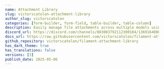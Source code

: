 ```yaml
---
name: Attachment Library
slug: victorscatolon-attachment-library
author_slug: victorscatolon
categories: [form-builder, form-field, table-builder, table-column]
description: Easily manage file attachments across multiple models using a clean, polymorphic approach in your Filament app.
discord_url: https://discord.com/channels/883083792112300104/1369164080715399239
docs_url: https://raw.githubusercontent.com/victorscatolon/filament-attachment-library/refs/heads/main/README.md
github_repository: victorscatolon/filament-attachment-library
has_dark_theme: true
has_translations: false
versions: [3]
publish_date: 2025-05-06
---
```

